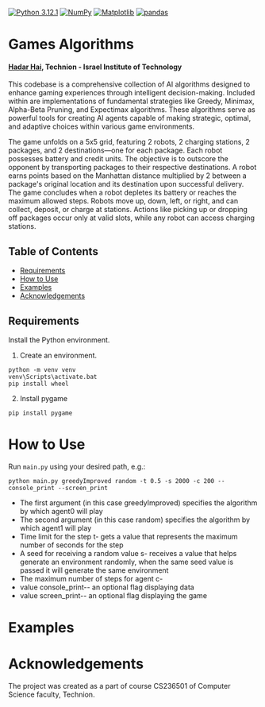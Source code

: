 [![Python 3.12.1](https://img.shields.io/badge/python-3.12.1+-blue?logo=python&logoColor=white)](https://www.python.org/downloads/release/python-3121/)
[![NumPy](https://img.shields.io/badge/numpy-1.26.2+-green?logo=numpy&logoColor=white)](https://pypi.org/project/numpy/1.26.2/)
[![Matplotlib](https://img.shields.io/badge/matplotlib-3.8.2+-green?logo=plotly&logoColor=white)](https://pypi.org/project/matplotlib/3.8.2)
[![pandas](https://img.shields.io/badge/pandas-2.1.4+-green?logo=pandas&logoColor=white)](https://pandas.org/)

# Games Algorithms

#### [Hadar Hai](https://www.linkedin.com/in/hadar-hai/), Technion - Israel Institute of Technology

This codebase is a comprehensive collection of AI algorithms designed to enhance gaming experiences through intelligent decision-making. Included within are implementations of fundamental strategies like Greedy, Minimax, Alpha-Beta Pruning, and Expectimax algorithms. These algorithms serve as powerful tools for creating AI agents capable of making strategic, optimal, and adaptive choices within various game environments.

The game unfolds on a 5x5 grid, featuring 2 robots, 2 charging stations, 2 packages, and 2 destinations—one for each package. Each robot possesses battery and credit units. The objective is to outscore the opponent by transporting packages to their respective destinations. A robot earns points based on the Manhattan distance multiplied by 2 between a package's original location and its destination upon successful delivery. The game concludes when a robot depletes its battery or reaches the maximum allowed steps. Robots move up, down, left, or right, and can collect, deposit, or charge at stations. Actions like picking up or dropping off packages occur only at valid slots, while any robot can access charging stations.

## Table of Contents

* [Requirements](#requirements)
* [How to Use](#how-to-use)
* [Examples](#examples)
* [Acknowledgements](#acknowledgements)

## Requirements

Install the Python environment.

1. Create an environment.

```batch
python -m venv venv 
venv\Scripts\activate.bat
pip install wheel
```

2. Install pygame

```batch
pip install pygame
```
# How to Use

Run `main.py` using your desired path, e.g.:

```batch
python main.py greedyImproved random -t 0.5 -s 2000 -c 200 --console_print --screen_print
```
- The first argument (in this case greedyImproved) specifies the algorithm by which agent0 will
play
- The second argument (in this case random) specifies the algorithm by which agent1
will play
- Time limit for the step t- gets a value that represents the maximum number of
seconds for the step
- A seed for receiving a random value s- receives a value that helps generate an
environment randomly, when the same seed value is passed it will generate the
same environment
- The maximum number of steps for agent c-
- value console_print-- an optional flag displaying data
- value screen_print-- an optional flag displaying the game

# Examples


















# Acknowledgements

The project was created as a part of course CS236501 of Computer Science faculty, Technion.